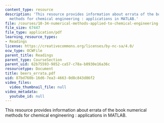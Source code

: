 ```yaml
---
content_type: resource
description: 'This resource provides information about errata of the book numerical
  methods for chemical engineering : applications in MATLAB.'
file: /courses/10-34-numerical-methods-applied-to-chemical-engineering-fall-2005/87bd760b16d67ea346630d8c843d86f2_beers_errata.pdf
file_size: 67447
file_type: application/pdf
learning_resource_types:
- Readings
license: https://creativecommons.org/licenses/by-nc-sa/4.0/
ocw_type: OCWFile
parent_title: Readings
parent_type: CourseSection
parent_uid: 62b75593-9852-ca57-c78a-b8930e16a36c
resourcetype: Document
title: beers_errata.pdf
uid: 87bd760b-16d6-7ea3-4663-0d8c843d86f2
video_files:
  video_thumbnail_file: null
video_metadata:
  youtube_id: null
---
```

This resource provides information about errata of the book numerical methods for chemical engineering : applications in MATLAB.